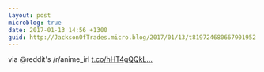 ```yaml
---
layout: post
microblog: true
date: 2017-01-13 14:56 +1300
guid: http://JacksonOfTrades.micro.blog/2017/01/13/t819724680667901952.html
---
```

via @reddit's /r/anime_irl [t.co/hHT4gQQkL...](https://t.co/hHT4gQQkLy)
